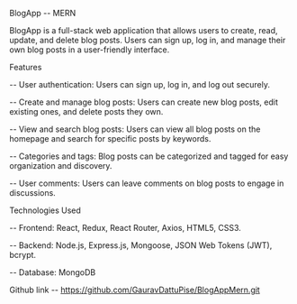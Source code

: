 
BlogApp -- MERN

BlogApp is a full-stack web application that allows users to create, read, update, and delete blog posts. Users can sign up, log in, and manage their own blog posts in a user-friendly interface.


Features

-- User authentication: Users can sign up, log in, and log out securely.

-- Create and manage blog posts: Users can create new blog posts, edit existing ones, and delete posts they own.

-- View and search blog posts: Users can view all blog posts on the homepage and search for specific posts by keywords.

-- Categories and tags: Blog posts can be categorized and tagged for easy organization and discovery.

-- User comments: Users can leave comments on blog posts to engage in discussions.


Technologies Used

-- Frontend: React, Redux, React Router, Axios, HTML5, CSS3.

-- Backend: Node.js, Express.js, Mongoose, JSON Web Tokens (JWT), bcrypt.

-- Database: MongoDB  

Github link -- https://github.com/GauravDattuPise/BlogAppMern.git
